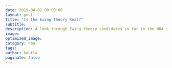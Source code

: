 ```yaml
---
date: 2019-04-02 00:00:00
layout: post
title: "Is the Ewing Theory Real?"
subtitle:
description: A look through Ewing theory candidates so far in the NBA season.
image:
optimized_image:
category: nba
tags:
author: kdutta
paginate: false
---
```

